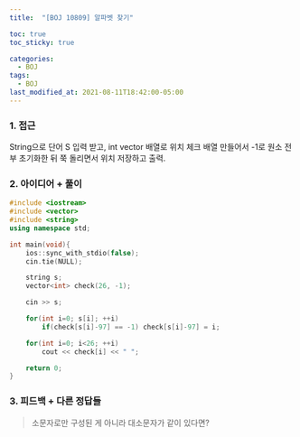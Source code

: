 ```yaml
---
title:  "[BOJ 10809] 알파벳 찾기"

toc: true
toc_sticky: true

categories:
  - BOJ
tags:
  - BOJ
last_modified_at: 2021-08-11T18:42:00-05:00
---
```


### 1. 접근

String으로 단어 S 입력 받고, int vector 배열로 위치 체크 배열 만들어서 -1로 원소 전부 초기화한 뒤 쭉 돌리면서 위치 저장하고 출력.

### 2. 아이디어 + 풀이

```c++
#include <iostream>
#include <vector>
#include <string>
using namespace std;

int main(void){
    ios::sync_with_stdio(false);
    cin.tie(NULL);

    string s;
    vector<int> check(26, -1);

    cin >> s;

    for(int i=0; s[i]; ++i)
        if(check[s[i]-97] == -1) check[s[i]-97] = i;

    for(int i=0; i<26; ++i)
        cout << check[i] << " ";

    return 0;
}
```

### 3. 피드백 + 다른 정답들

> 소문자로만 구성된 게 아니라 대소문자가 같이 있다면?
